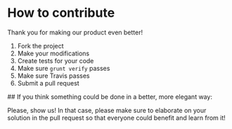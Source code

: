 # How to contribute

Thank you for making our product even better!

1. Fork the project
2. Make your modifications
3. Create tests for your code
4. Make sure `grunt verify` passes
5. Make sure Travis passes
6. Submit a pull request

## If you think something could be done in a better, more elegant way:

Please, show us! In that case, please make sure to elaborate on your solution in the pull request so that
everyone could benefit and learn from it!

